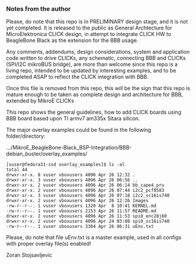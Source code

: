 ### Notes from the author

Please, do note that this repo is in PRELIMINARY design stage, and it is not yet completed. It is released to the
public as General Archtecture for MicroElektronica CLICK design, in attempt to integrate CLICK HW to BeagleBone
Black as the extension for the BBB usage.

Any comments, addendums, design considerations, system and application code written to drive CLICKs, any schematic,
connecting BBB and CLICKs (SPI/I2C mikroBUS bridge), are more than welcome since this repo is a living repo,
intended to be updated by interesting examples, and to be completed ASAP to reflect the CLICK integration with BBB.

Once this file is removed from this repo, this will be the sign that this repo is mature enough to be taken as
complete design and architecture for BBB, extended by MikroE CLICKs

This repo shows the general guidelines, how to add CLICK boards using BBB board based upon TI armv7 am335x Sitara
silicon.

The major overlay examples could be found in the following folder/directory:

.../MikroE_BeagleBone-Black_BSP-Integration/BBB-debian_buster/overlay_examples/

	[vuser@fedora31-ssd overlay_examples]$ ls -al
	total 44
	drwxr-xr-x. 8 vuser vboxusers 4096 Apr 26 12:32 .
	drwxr-xr-x. 3 vuser vboxusers 4096 Apr 26 06:56 ..
	drwxr-xr-x. 2 vuser vboxusers 4096 Apr 26 06:14 bb_cape4_pru
	drwxr-xr-x. 2 vuser vboxusers 4096 Apr 26 07:44 i2c2_pcf8583
	drwxr-xr-x. 3 vuser vboxusers 4096 Apr 26 07:18 i2c2_sc16is740
	drwxr-xr-x. 2 vuser vboxusers 4096 Apr 26 12:26 Images
	-rw-r--r--. 1 vuser vboxusers 1320 Apr  8 10:41 KERNEL.md
	-rw-r--r--. 1 vuser vboxusers 2153 Apr 26 11:57 README.md
	drwxr-xr-x. 2 vuser vboxusers 4096 Apr 26 11:53 spi0_enc28j60
	drwxr-xr-x. 2 vuser vboxusers 4096 Apr 24 03:08 spi0_sc16is740
	-rw-r--r--. 1 vuser vboxusers 3304 Apr 26 06:31 uEnv.txt

Please, do note that file uEnv.txt is a master example, used in all configs with proper overlay file(s) enabled!

Zoran Stojsavljevic
